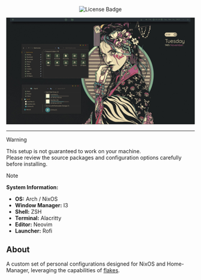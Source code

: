 
<p align="center">
  <img src="https://img.shields.io/github/license/raexera/yuki" alt="License Badge"  height="20"/>
</p>

<p align="center">
  <a href="#">
    <img src="assets/ezgif-1-4bc10b931c.jpg" title="Banner"/>
  </a>
</p>

<hr>


> [!WARNING]  
> This setup is not guaranteed to work on your machine.  
> Please review the source packages and configuration options carefully before installing.

> [!NOTE]
> **System Information:**
> - **OS:** Arch / NixOS
> - **Window Manager:** I3
> - **Shell:** ZSH
> - **Terminal:** Alacritty
> - **Editor:** Neovim
> - **Launcher:** Rofi

## About

A custom set of personal configurations designed for NixOS and Home-Manager, leveraging the capabilities of [flakes](https://nixos.wiki/wiki/Flakes).
